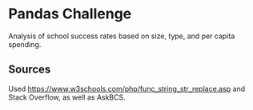# Pandas Challenge
Analysis of school success rates based on size, type, and per capita spending. <br> 
## Sources
Used https://www.w3schools.com/php/func_string_str_replace.asp and Stack Overflow, as well as AskBCS.
